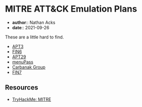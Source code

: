 # MITRE ATT&CK Emulation Plans

* **author**:: Nathan Acks
* **date**:: 2021-09-26

These are a little hard to find.

* [APT3](https://attack.mitre.org/resources/adversary-emulation-plans/)
* [FIN6](https://github.com/center-for-threat-informed-defense/adversary_emulation_library/tree/master/fin6)
* [APT29](https://github.com/center-for-threat-informed-defense/adversary_emulation_library/tree/master/apt29)
* [menuPass](https://github.com/center-for-threat-informed-defense/adversary_emulation_library/blob/master/menuPass)
* [Carbanak Group](https://github.com/center-for-threat-informed-defense/adversary_emulation_library/blob/master/carbanak)
* [FIN7](https://github.com/center-for-threat-informed-defense/adversary_emulation_library/tree/master/fin7)

## Resources

* [TryHackMe: MITRE](tryhackme-mitre.md)
